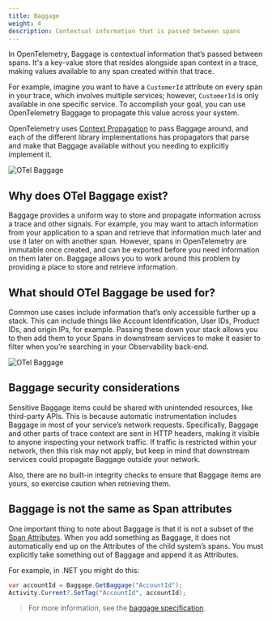 ```yaml
---
title: Baggage
weight: 4
description: Contextual information that is passed between spans
---
```


In OpenTelemetry, Baggage is contextual information that’s passed between spans.
It's a key-value store that resides alongside span context in a trace, making
values available to any span created within that trace.

For example, imagine you want to have a `CustomerId` attribute on every span in
your trace, which involves multiple services; however, `CustomerId` is only
available in one specific service. To accomplish your goal, you can use
OpenTelemetry Baggage to propagate this value across your system.

OpenTelemetry uses
[Context Propagation](/docs/concepts/signals/traces/#context-propagation) to
pass Baggage around, and each of the different library implementations has
propagators that parse and make that Baggage available without you needing to
explicitly implement it.

![OTel Baggage](/img/otel-baggage.svg)

## Why does OTel Baggage exist?

Baggage provides a uniform way to store and propagate information across a trace
and other signals. For example, you may want to attach information from your
application to a span and retrieve that information much later and use it later
on with another span. However, spans in OpenTelemetry are immutable once
created, and can be exported before you need information on them later on.
Baggage allows you to work around this problem by providing a place to store and
retrieve information.

## What should OTel Baggage be used for?

Common use cases include information that’s only accessible further up a stack.
This can include things like Account Identification, User IDs, Product IDs, and
origin IPs, for example. Passing these down your stack allows you to then add
them to your Spans in downstream services to make it easier to filter when
you’re searching in your Observability back-end.

![OTel Baggage](/img/otel-baggage-2.svg)

## Baggage security considerations

Sensitive Baggage items could be shared with unintended resources, like
third-party APIs. This is because automatic instrumentation includes Baggage in
most of your service’s network requests. Specifically, Baggage and other parts
of trace context are sent in HTTP headers, making it visible to anyone
inspecting your network traffic. If traffic is restricted within your network,
then this risk may not apply, but keep in mind that downstream services could
propagate Baggage outside your network.

Also, there are no built-in integrity checks to ensure that Baggage items are
yours, so exercise caution when retrieving them.

## Baggage is not the same as Span attributes

One important thing to note about Baggage is that it is not a subset of the
[Span Attributes](/docs/concepts/signals/traces/#attributes). When you add
something as Baggage, it does not automatically end up on the Attributes of the
child system’s spans. You must explicitly take something out of Baggage and
append it as Attributes.

For example, in .NET you might do this:

```csharp
var accountId = Baggage.GetBaggage("AccountId");
Activity.Current?.SetTag("AccountId", accountId);
```

> For more information, see the [baggage specification][].

[baggage specification]: /docs/specs/otel/overview/#baggage-signal

